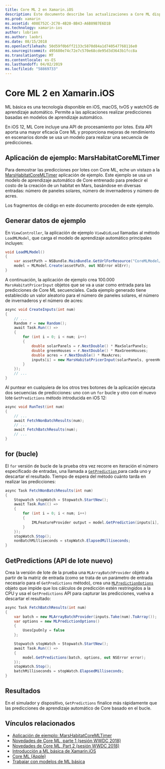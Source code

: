 ```yaml
---
title: Core ML 2 en Xamarin.iOS
description: Este documento describe las actualizaciones a Core ML disponible como parte de iOS 12. En concreto, examina las mejoras de rendimiento asociadas con la nueva API de predicción por lotes.
ms.prod: xamarin
ms.assetid: 408E752C-2C78-4B20-8B43-A6B89B7E6D1B
ms.technology: xamarin-ios
author: lobrien
ms.author: laobri
ms.date: 08/15/2018
ms.openlocfilehash: 50d59f0b6ff2133c5870d84a1d740547768116e0
ms.sourcegitcommit: 495680e74c72e7c570e68cde95d3d3643b1fcc8a
ms.translationtype: MT
ms.contentlocale: es-ES
ms.lasthandoff: 04/02/2019
ms.locfileid: "58869733"
---
```

# <a name="core-ml-2-in-xamarinios"></a>Core ML 2 en Xamarin.iOS

ML básica es una tecnología disponible en iOS, macOS, tvOS y watchOS de aprendizaje automático. Permite a las aplicaciones realizar predicciones basadas en modelos de aprendizaje automático.

En iOS 12, ML Core incluye una API de procesamiento por lotes. Esta API aporta una mayor eficacia Core ML y proporciona mejoras de rendimiento en escenarios donde se usa un modelo para realizar una secuencia de predicciones.

## <a name="sample-app-marshabitatcoremltimer"></a>Aplicación de ejemplo: MarsHabitatCoreMLTimer

Para demostrar las predicciones por lotes con Core ML, eche un vistazo a la [MarsHabitatCoreMLTimer](https://developer.xamarin.com/samples/monotouch/iOS12/MarsHabitatCoreMLTimer) aplicación de ejemplo. Este ejemplo se usa un modelo de aprendizaje automático de Core entrenado para predecir el costo de la creación de un habitat en Mars, basándose en diversas entradas: número de paneles solares, número de invernaderos y número de acres.

Los fragmentos de código en este documento proceden de este ejemplo.

## <a name="generate-sample-data"></a>Generar datos de ejemplo

En `ViewController`, la aplicación de ejemplo `ViewDidLoad` llamadas al método `LoadMLModel`, que carga el modelo de aprendizaje automático principales incluyen:

```csharp
void LoadMLModel()
{
    var assetPath = NSBundle.MainBundle.GetUrlForResource("CoreMLModel/MarsHabitatPricer", "mlmodelc");
    model = MLModel.Create(assetPath, out NSError mlErr);
}
```

A continuación, la aplicación de ejemplo crea 100.000 `MarsHabitatPricerInput` objetos que se va a usar como entrada para las predicciones de Core ML secuenciales. Cada ejemplo generado tiene establecido un valor aleatorio para el número de paneles solares, el número de invernaderos y el número de acres:

```csharp
async void CreateInputs(int num)
{
    // ...
    Random r = new Random();
    await Task.Run(() =>
    {
        for (int i = 0; i < num; i++)
        {
            double solarPanels = r.NextDouble() * MaxSolarPanels;
            double greenHouses = r.NextDouble() * MaxGreenHouses;
            double acres = r.NextDouble() * MaxAcres;
            inputs[i] = new MarsHabitatPricerInput(solarPanels, greenHouses, acres);
        }
    });
    // ...
}
```

Al puntear en cualquiera de los otros tres botones de la aplicación ejecuta dos secuencias de predicciones: uno con un `for` bucle y otro con el nuevo lote `GetPredictions` método introducida en iOS 12:

```csharp
async void RunTest(int num)
{
    // ...
    await FetchNonBatchResults(num);
    // ...
    await FetchBatchResults(num);
    // ...
}
```

## <a name="for-loop"></a>for (bucle)

El `for` versión de bucle de la prueba otra vez recorre en iteración el número especificado de entradas, una llamada a [ `GetPrediction` ](xref:CoreML.MLModel.GetPrediction*) para cada uno y descartar el resultado. Tiempo de espera del método cuánto tarda en realizar las predicciones:

```csharp
async Task FetchNonBatchResults(int num)
{
    Stopwatch stopWatch = Stopwatch.StartNew();
    await Task.Run(() =>
    {
        for (int i = 0; i < num; i++)
        {
            IMLFeatureProvider output = model.GetPrediction(inputs[i], out NSError error);
        }
    });
    stopWatch.Stop();
    nonBatchMilliseconds = stopWatch.ElapsedMilliseconds;
}
```

## <a name="getpredictions-new-batch-api"></a>GetPredictions (API de lote nuevo)

Crea la versión de lote de la prueba una `MLArrayBatchProvider` objeto a partir de la matriz de entrada (como se trata de un parámetro de entrada necesario para el `GetPredictions` método), crea una [`MLPredictionOptions`](xref:CoreML.MLPredictionOptions)
objeto que impide que los cálculos de predicción estén restringidos a la CPU y usa el `GetPredictions` API para capturar las predicciones, vuelva a descartar el resultado:

```csharp
async Task FetchBatchResults(int num)
{
    var batch = new MLArrayBatchProvider(inputs.Take(num).ToArray());
    var options = new MLPredictionOptions()
    {
        UsesCpuOnly = false
    };

    Stopwatch stopWatch = Stopwatch.StartNew();
    await Task.Run(() =>
    {
        model.GetPredictions(batch, options, out NSError error);
    });
    stopWatch.Stop();
    batchMilliseconds = stopWatch.ElapsedMilliseconds;
}
```

## <a name="results"></a>Resultados

En el simulador y dispositivo, `GetPredictions` finalice más rápidamente que las predicciones de aprendizaje automático de Core basado en el bucle.

## <a name="related-links"></a>Vínculos relacionados

- [Aplicación de ejemplo: MarsHabitatCoreMLTimer](https://developer.xamarin.com/samples/monotouch/iOS12/MarsHabitatCoreMLTimer)
- [Novedades de Core ML, parte 1 (sesión WWDC 2018)](https://developer.apple.com/videos/play/wwdc2018/708/)
- [Novedades de Core ML, Part 2 (sesión WWDC 2018)](https://developer.apple.com/videos/play/wwdc2018/709/)
- [Introducción a ML básica de Xamarin.iOS](https://docs.microsoft.com/xamarin/ios/platform/introduction-to-ios11/coreml)
- [Core ML (Apple)](https://developer.apple.com/documentation/coreml?language=objc)
- [Trabajar con modelos de ML básica](https://developer.apple.com/machine-learning/build-run-models/)
